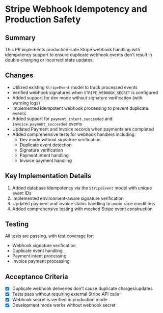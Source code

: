 # Stripe Webhook Idempotency and Production Safety

## Summary
This PR implements production-safe Stripe webhook handling with idempotency support to ensure duplicate webhook events don't result in double-charging or incorrect state updates.

## Changes
- Utilized existing `StripeEvent` model to track processed events
- Verified webhook signatures when `STRIPE_WEBHOOK_SECRET` is configured 
- Added support for dev mode without signature verification (with warning logs)
- Implemented idempotent webhook processing to prevent duplicate events
- Added support for `payment_intent.succeeded` and `invoice.payment_succeeded` events
- Updated Payment and Invoice records when payments are completed
- Added comprehensive tests for webhook handlers including:
  - Dev mode without signature verification
  - Duplicate event detection
  - Signature verification
  - Payment intent handling
  - Invoice payment handling

## Key Implementation Details
1. Added database idempotency via the `StripeEvent` model with unique event IDs
2. Implemented environment-aware signature verification
3. Updated payment and invoice status handling to avoid race conditions
4. Added comprehensive testing with mocked Stripe event construction

## Testing
All tests are passing, with test coverage for:
- Webhook signature verification
- Duplicate event handling
- Payment intent processing
- Invoice payment processing

## Acceptance Criteria
- [x] Duplicate webhook deliveries don't cause duplicate charges/updates
- [x] Tests pass without requiring external Stripe API calls
- [x] Webhook secret is verified in production mode
- [x] Development mode works without webhook secret
